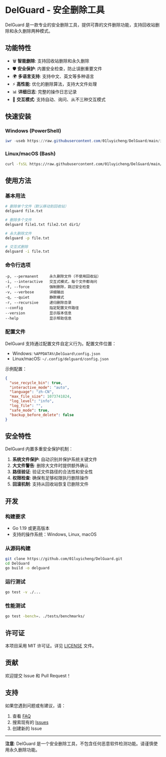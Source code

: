 # DelGuard - 安全删除工具

DelGuard 是一款专业的安全删除工具，提供可靠的文件删除功能，支持回收站删除和永久删除两种模式。

## 功能特性

- 🗑️ **智能删除**: 支持回收站删除和永久删除
- 🛡️ **安全保护**: 内置安全检查，防止误删重要文件
- 🌍 **多语言支持**: 支持中文、英文等多种语言
- ⚡ **高性能**: 优化的删除算法，支持大文件处理
- 📊 **详细日志**: 完整的操作日志记录
- 🎯 **交互模式**: 支持自动、询问、从不三种交互模式

## 快速安装

### Windows (PowerShell)
```powershell
iwr -useb https://raw.githubusercontent.com/01luyicheng/DelGuard/main/install.ps1 | iex
```

### Linux/macOS (Bash)
```bash
curl -fsSL https://raw.githubusercontent.com/01luyicheng/DelGuard/main/install.sh | bash
```

## 使用方法

### 基本用法
```bash
# 删除单个文件（默认移动到回收站）
delguard file.txt

# 删除多个文件
delguard file1.txt file2.txt dir1/

# 永久删除文件
delguard -p file.txt

# 交互式删除
delguard -i file.txt
```

### 命令行选项
```
-p, --permanent     永久删除文件（不使用回收站）
-i, --interactive   交互式模式，每个文件都询问
-f, --force         强制删除，跳过安全检查
-v, --verbose       详细输出
-q, --quiet         静默模式
-r, --recursive     递归删除目录
--config            指定配置文件路径
--version           显示版本信息
--help              显示帮助信息
```

### 配置文件

DelGuard 支持通过配置文件自定义行为。配置文件位置：
- Windows: `%APPDATA%\DelGuard\config.json`
- Linux/macOS: `~/.config/delguard/config.json`

示例配置：
```json
{
  "use_recycle_bin": true,
  "interactive_mode": "auto",
  "language": "zh-CN",
  "max_file_size": 1073741824,
  "log_level": "info",
  "log_file": "",
  "safe_mode": true,
  "backup_before_delete": false
}
```

## 安全特性

DelGuard 内置多重安全保护机制：

1. **系统文件保护**: 自动识别并保护系统关键文件
2. **大文件警告**: 删除大文件时提供额外确认
3. **路径验证**: 验证文件路径的合法性和安全性
4. **权限检查**: 确保有足够权限执行删除操作
5. **回滚机制**: 支持从回收站恢复已删除文件

## 开发

### 构建要求
- Go 1.19 或更高版本
- 支持的操作系统：Windows, Linux, macOS

### 从源码构建
```bash
git clone https://github.com/01luyicheng/DelGuard.git
cd DelGuard
go build -o delguard
```

### 运行测试
```bash
go test -v ./...
```

### 性能测试
```bash
go test -bench=. ./tests/benchmarks/
```

## 许可证

本项目采用 MIT 许可证。详见 [LICENSE](LICENSE) 文件。

## 贡献

欢迎提交 Issue 和 Pull Request！

## 支持

如果您遇到问题或有建议，请：
1. 查看 [FAQ](docs/FAQ.md)
2. 搜索现有的 [Issues](https://github.com/01luyicheng/DelGuard/issues)
3. 创建新的 Issue

---

**注意**: DelGuard 是一个安全删除工具，不包含任何恶意软件检测功能。请谨慎使用永久删除功能。
